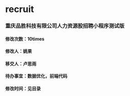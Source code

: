 # recruit
### 重庆品胜科技有限公司人力资源股招聘小程序测试版
#### 修改次数：10times
#### 修改人：姚果
#### 移交人：卢思雨
#### 待办事宜：数据优化，前端代码
#### 修改时间：见目录
